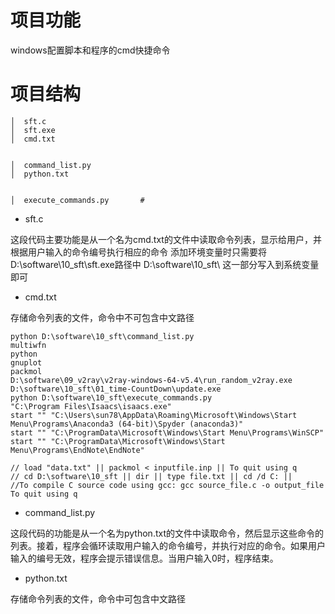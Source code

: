 # 项目功能

windows配置脚本和程序的cmd快捷命令


# 项目结构

```
│  sft.c
│  sft.exe
│  cmd.txt


│  command_list.py
│  python.txt


│  execute_commands.py       # 
```

- sft.c

这段代码主要功能是从一个名为cmd.txt的文件中读取命令列表，显示给用户，并根据用户输入的命令编号执行相应的命令 
添加环境变量时只需要将‪D:\software\10_sft\sft.exe路径中 ‪D:\software\10_sft\ 这一部分写入到系统变量即可

- cmd.txt

存储命令列表的文件，命令中不可包含中文路径
```
python D:\software\10_sft\command_list.py
multiwfn
python
gnuplot
packmol
D:\software\09_v2ray\v2ray-windows-64-v5.4\run_random_v2ray.exe
D:\software\10_sft\01_time-CountDown\update.exe
python D:\software\10_sft\execute_commands.py
"C:\Program Files\Isaacs\isaacs.exe"
start "" "C:\Users\sun78\AppData\Roaming\Microsoft\Windows\Start Menu\Programs\Anaconda3 (64-bit)\Spyder (anaconda3)"
start "" "C:\ProgramData\Microsoft\Windows\Start Menu\Programs\WinSCP"
start "" "C:\ProgramData\Microsoft\Windows\Start Menu\Programs\EndNote\EndNote"

// load "data.txt" || packmol < inputfile.inp || To quit using q
// cd D:\software\10_sft || dir || type file.txt || cd /d C: ||
//To compile C source code using gcc: gcc source_file.c -o output_file
To quit using q
```

- command_list.py

这段代码的功能是从一个名为python.txt的文件中读取命令，然后显示这些命令的列表。接着，程序会循环读取用户输入的命令编号，并执行对应的命令。如果用户输入的编号无效，程序会提示错误信息。当用户输入0时，程序结束。

- python.txt

存储命令列表的文件，命令中可包含中文路径

